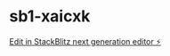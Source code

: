 # sb1-xaicxk

[Edit in StackBlitz next generation editor ⚡️](https://stackblitz.com/~/github.com/mharsikarim/sb1-xaicxk)